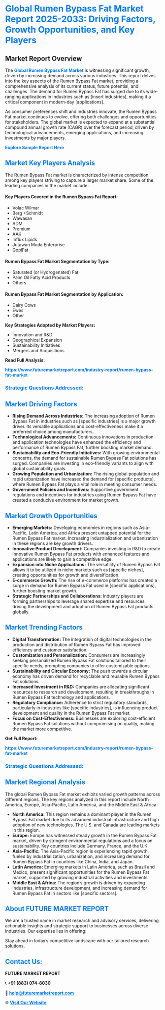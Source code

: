 <h1 style="color: #007BFF;">Global Rumen Bypass Fat Market Report 2025-2033: Driving Factors, Growth Opportunities, and Key Players</h1>

<section id="overview">
<h2>Market Report Overview</h2>
<p>The <a href="https://www.futuremarketreport.com/industry-report/rumen-bypass-fat-market" style="color: #007BFF; text-decoration: none;"><strong>Global Rumen Bypass Fat Market</strong></a> is witnessing significant growth, driven by increasing demand across various industries. This report delves into the key aspects of the Rumen Bypass Fat market, providing a comprehensive analysis of its current status, future potential, and challenges. The demand for Rumen Bypass Fat has surged due to its wide-ranging applications in industries such as [insert industries], making it a critical component in modern-day [applications].</p>
<p>As consumer preferences shift and industries innovate, the Rumen Bypass Fat market continues to evolve, offering both challenges and opportunities for stakeholders. The global market is expected to expand at a substantial compound annual growth rate (CAGR) over the forecast period, driven by technological advancements, emerging applications, and increasing investments by major players.</p>
</section>

<section id="overview">
<p><a href="https://www.futuremarketreport.com/request-sample/reportId=92054" style="color: #007BFF; text-decoration: none;"><strong>Explore Sample Report Here</strong></a></p>
</section>

<section id="key-players">
<h2 style="color: #007BFF;">Market Key Players Analysis</h2>
<p>The Rumen Bypass Fat market is characterized by intense competition among key players striving to capture a larger market share. Some of the leading companies in the market include:</p>
<h4>Key Players Covered in the Rumen Bypass Fat Report:</h4>
<ul><li>Volac Wilmar</li><li>Berg +Schmidt</li><li>Wawasan</li><li>ADM</li><li>Premium</li><li>AAK</li><li>Influx Lipids</li><li>Jutawan Muda Enterprise</li><li>GopiFat</li></ul>
<h4>Rumen Bypass Fat Market Segmentation by Type:</h4>
<ul><li>Saturated (or Hydrogenated) Fat</li><li>Palm Oil Fatty Acid Products</li><li>Others</li></ul>

<h4>Rumen Bypass Fat Market Segmentation by Application:</h4>
<ul><li>Dairy Cows</li><li>Ewes</li><li>Other</li></ul>
<p><strong>Key Strategies Adopted by Market Players:</strong></p>
<ul>
<li>Innovation and R&D</li>
<li>Geographical Expansion</li>
<li>Sustainability Initiatives</li>
<li>Mergers and Acquisitions</li>
</ul>
</section>

<section>
<p><strong>Read Full Analysis: </strong></p><a href="https://www.futuremarketreport.com/industry-report/rumen-bypass-fat-market" style="color: #007BFF; text-decoration: none;"><strong>https://www.futuremarketreport.com/industry-report/rumen-bypass-fat-market</strong></a>
<h3 style="color: #007BFF;">Strategic Questions Addressed:</h3>
</section>

<section id="driving-factors">
<h2 style="color: #007BFF;">Market Driving Factors</h2>
<ul>
<li><strong>Rising Demand Across Industries:</strong> The increasing adoption of Rumen Bypass Fat in industries such as [specific industries] is a major growth driver. Its versatile applications and cost-effectiveness make it a preferred choice among manufacturers.</li>
<li><strong>Technological Advancements:</strong> Continuous innovations in production and application technologies have enhanced the efficiency and performance of Rumen Bypass Fat, further boosting market demand.</li>
<li><strong>Sustainability and Eco-Friendly Initiatives:</strong> With growing environmental concerns, the demand for sustainable Rumen Bypass Fat solutions has surged. Companies are investing in eco-friendly variants to align with global sustainability goals.</li>
<li><strong>Growing Population and Urbanization:</strong> The rising global population and rapid urbanization have increased the demand for [specific products], where Rumen Bypass Fat plays a vital role in meeting consumer needs.</li>
<li><strong>Government Policies and Incentives:</strong> Supportive government regulations and incentives for industries using Rumen Bypass Fat have created a conducive environment for market growth.</li>
</ul>
</section>

<section id="growth-opportunities">
<h2 style="color: #007BFF;">Market Growth Opportunities</h2>
<ul>
<li><strong>Emerging Markets:</strong> Developing economies in regions such as Asia-Pacific, Latin America, and Africa present untapped potential for the Rumen Bypass Fat market. Increasing industrialization and urbanization in these regions are key growth drivers.</li>
<li><strong>Innovative Product Development:</strong> Companies investing in R&D to create innovative Rumen Bypass Fat products with enhanced features and applications are likely to gain a competitive edge.</li>
<li><strong>Expansion into Niche Applications:</strong> The versatility of Rumen Bypass Fat allows it to be utilized in niche markets such as [specific niches], creating opportunities for growth and diversification.</li>
<li><strong>E-commerce Growth:</strong> The rise of e-commerce platforms has created a surge in demand for Rumen Bypass Fat used in [specific applications], further boosting market growth.</li>
<li><strong>Strategic Partnerships and Collaborations:</strong> Industry players are forming partnerships to leverage shared expertise and resources, driving the development and adoption of Rumen Bypass Fat products globally.</li>
</ul>
</section>

<section id="trending-factors">
<h2 style="color: #007BFF;">Market Trending Factors</h2>
<ul>
<li><strong>Digital Transformation:</strong> The integration of digital technologies in the production and distribution of Rumen Bypass Fat has improved efficiency and customer satisfaction.</li>
<li><strong>Customization and Personalization:</strong> Consumers are increasingly seeking personalized Rumen Bypass Fat solutions tailored to their specific needs, prompting companies to offer customizable options.</li>
<li><strong>Sustainability and Circular Economy:</strong> The push towards a circular economy has driven demand for recyclable and reusable Rumen Bypass Fat solutions.</li>
<li><strong>Increased Investment in R&D:</strong> Companies are allocating significant resources to research and development, resulting in breakthroughs in Rumen Bypass Fat technology and applications.</li>
<li><strong>Regulatory Compliance:</strong> Adherence to strict regulatory standards, particularly in industries like [specific industries], is influencing product development and quality in the Rumen Bypass Fat market.</li>
<li><strong>Focus on Cost-Effectiveness:</strong> Businesses are exploring cost-efficient Rumen Bypass Fat solutions without compromising on quality, making the market more competitive.</li>
</ul>
</section>

<section>
<p><strong>Get Full Report: </strong></p><a href="https://www.futuremarketreport.com/industry-report/rumen-bypass-fat-market" style="color: #007BFF; text-decoration: none;"><strong>https://www.futuremarketreport.com/industry-report/rumen-bypass-fat-market</strong></a>
<h3 style="color: #007BFF;">Strategic Questions Addressed:</h3>
</section>


<section id="regional-analysis">
<h2 style="color: #007BFF;">Market Regional Analysis</h2>
<p>The global Rumen Bypass Fat market exhibits varied growth patterns across different regions. The key regions analyzed in this report include North America, Europe, Asia-Pacific, Latin America, and the Middle East & Africa:</p>
<ul>
<li><strong>North America:</strong> This region remains a dominant player in the Rumen Bypass Fat market due to its advanced industrial infrastructure and high adoption of new technologies. The U.S. and Canada are leading markets in this region.</li>
<li><strong>Europe:</strong> Europe has witnessed steady growth in the Rumen Bypass Fat market, driven by stringent environmental regulations and a focus on sustainability. Key countries include Germany, France, and the U.K.</li>
<li><strong>Asia-Pacific:</strong> The Asia-Pacific region is experiencing rapid growth, fueled by industrialization, urbanization, and increasing demand for Rumen Bypass Fat in countries like China, India, and Japan.</li>
<li><strong>Latin America:</strong> Emerging markets in Latin America, such as Brazil and Mexico, present significant opportunities for the Rumen Bypass Fat market, supported by growing industrial activities and investments.</li>
<li><strong>Middle East & Africa:</strong> The region’s growth is driven by expanding industries, infrastructure development, and increasing demand for Rumen Bypass Fat in sectors like [specific sectors].</li>
</ul>
</section>

<footer>
<h2 style="color: #007BFF;">About FUTURE MARKET REPORT</h2>
<p>We are a trusted name in market research and advisory services, delivering actionable insights and strategic support to businesses across diverse industries. Our expertise lies in offering:</p>

<p>Stay ahead in today’s competitive landscape with our tailored research solutions.</p>

<h2 style="color: #007BFF;">Contact Us:</h2>
<p><strong>FUTURE MARKET REPORT</strong></p>
<p>📞 <strong>+91 (883) 074-8030</strong></p>
<p>📧 <strong><a href="mailto:help@futuremarketreport.com" style="color: #007BFF;">help@futuremarketreport.com</a></strong></p>
<p>🌐 <strong><a href="https://www.futuremarketreport.com/" style="color: #007BFF;">Visit Our Website</a></strong></p>
</footer>
